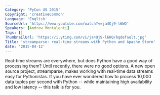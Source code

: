 ```yaml
---
Category: 'PyCon US 2015'
Copyright: 'creativeCommon'
Language: 'English'
SourceUrl: 'https://www.youtube.com/watch?v=ja4Qj9-l6WQ'
Speakers: [Andrew Montalenti]
Tags: []
ThumbnailUrl: 'https://i.ytimg.com/vi/ja4Qj9-l6WQ/hqdefault.jpg'
Title: 'streamparse: real-time streams with Python and Apache Storm'
date: '2015-04-12'
---
```

Real-time streams are everywhere, but does Python have a good way of processing them? Until recently, there were no good options. A new open source project, streamparse, makes working with real-time data streams easy for Pythonistas. If you have ever wondered how to process 10,000 data tuples per second with Python -- while maintaining high availability and low latency -- this talk is for you.
